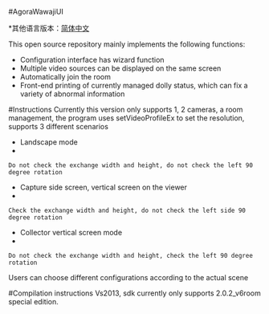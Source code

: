 #AgoraWawajiUI

*其他语言版本：[简体中文](README.zh.md)

This open source repository mainly implements the following functions:

-  Configuration interface has wizard function
- Multiple video sources can be displayed on the same screen
- Automatically join the room
- Front-end printing of currently managed dolly status, which can fix a variety of abnormal information

#Instructions
Currently this version only supports 1, 2 cameras, a room management, the program uses setVideoProfileEx to set the resolution, supports 3 different scenarios

- Landscape mode
-

	Do not check the exchange width and height, do not check the left 90 degree rotation

- Capture side screen, vertical screen on the viewer
-

	Check the exchange width and height, do not check the left side 90 degree rotation

- Collector vertical screen mode
-

	Do not check the exchange width and height, check the left 90 degree rotation

Users can choose different configurations according to the actual scene

#Compilation instructions
Vs2013, sdk currently only supports 2.0.2_v6room special edition.


